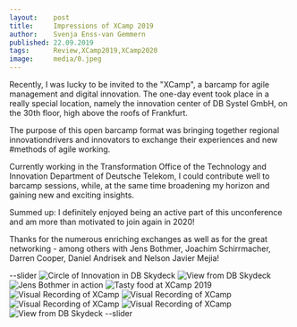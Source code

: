 ```yaml
---
layout:    post
title:     Impressions of XCamp 2019
author:    Svenja Enss-van Gemmern
published: 22.09.2019
tags:      Review,XCamp2019,XCamp2020
image:     media/0.jpeg
---
```


Recently, I was lucky to be invited to the "XCamp", a barcamp for agile management and 
digital innovation. The one-day event took place in a really special location, namely the innovation
center of DB Systel GmbH, on the 30th floor, high above the roofs of Frankfurt.

The purpose of this open barcamp format was bringing together regional innovationdrivers and
innovators to exchange their experiences and new #methods of agile working.

Currently working in the Transformation Office of the Technology and Innovation Department of Deutsche Telekom,
I could contribute well to barcamp sessions, while, at the same time broadening my horizon and gaining new and
exciting insights.

Summed up: I definitely enjoyed being an active part of this unconference and am more than motivated to join
again in 2020!

Thanks for the numerous enriching exchanges as well as for the great networking - among others with Jens Bothmer,
Joachim Schirrmacher, Darren Cooper, Daniel Andrisek and Nelson Javier Mejia! 

--slider
![Circle of Innovation in DB Skydeck](media/0.jpeg)
![View from DB Skydeck](media/0-2.jpeg)
![Jens Bothmer in action](media/0-3.jpeg)
![Tasty food at XCamp 2019](media/0-4.jpeg)
![Visual Recording of XCamp](media/0-5.jpeg)
![Visual Recording of XCamp](media/0-6.jpeg)
![Visual Recording of XCamp](media/0-7.jpeg)
![Visual Recording of XCamp](media/0-8.jpeg)
![View from DB Skydeck](media/0-9.jpeg)
--slider
